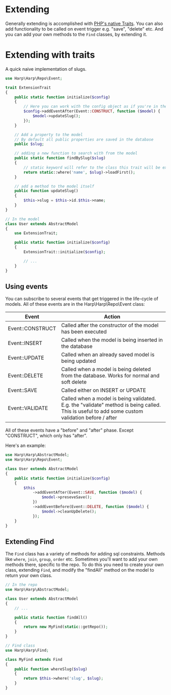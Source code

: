 # Extending

Generally extending is accomplished with [PHP's native Traits](http://www.php.net/manual/en/language.oop5.traits.php). You can also add functionality to be called on event trigger e.g. "save", "delete" etc. And you can add your own methods to the ``Find`` classes, by extending it.

# Extending with traits

A quick naive implementation of slugs.

```php
use Harp\Harp\Repo\Event;

trait ExtensionTrait
{
    public static function initialize($config)
    {
        // Here you can work with the config object as if you're in the model's initialize method itself
        $config->addEventAfter(Event::CONSTRUCT, function ($model) {
            $model->updateSlug();
        });
    }

    // Add a property to the model
    // By default all public properties are saved in the database
    public $slug;

    // adding a new function to search with from the model
    public static function findBySlug($slug)
    {
        // static keyword will refer to the class this trait will be extending
        return static::where('name', $slug)->loadFirst();
    }

    // add a method to the model itself
    public function updateSlug()
    {
        $this->slug = $this->id.$this->name;
    }
}

// In the model
class User extends AbstractModel
{
    use ExtensionTrait;

    public static function initialize($config)
    {
        ExtensionTrait::initialize($config);

        // ...
    }
}
```

## Using events

You can subscribe to several events that get triggered in the life-cycle of models. All of these events are in the Harp\Harp\Repo\Event class:

Event            | Action
-----------------|-----------------
Event::CONSTRUCT | Called after the constructor of the model has been executed
Event::INSERT    | Called when the model is being inserted in the database
Event::UPDATE    | Called when an already saved model is being updated
Event::DELETE    | Called when a model is being deleted from the database. Works for normal and soft delete
Event::SAVE      | Called either on INSERT or UPDATE
Event::VALIDATE  | Called when a model is being validated. E.g. the "validate" method is being called. This is useful to add some custom validation before / after

All of these events have a "before" and "after" phase. Except "CONSTRUCT", which only has "after".

Here's an example:

```php
use Harp\Harp\AbstractModel;
use Harp\Harp\Repo\Event;

class User extends AbstractModel
{
    public static function initialize($config)
    {
        $this
            ->addEventAfter(Event::SAVE, function ($model) {
                $model->preseveSave();
            })
            ->addEventBefore(Event::DELETE, function ($model) {
                $model->cleanUpDelete();
            });
    }
}
```

## Extending Find

The ``Find`` class has a variety of methods for adding sql constraints. Methods like ``where``, ``join``, ``group``, ``order`` etc. Sometimes you'll want to add your own methods there, specific to the repo. To do this you need to create your own class, extending ``Find``, and modify the "findAll" method on the model to return your own class.


```php
// In the repo
use Harp\Harp\AbstractModel;

class User extends AbstractModel
{
    // ...

    public static function findAll()
    {
        return new MyFind(static::getRepo());
    }
}

// Find class
use Harp\Harp\Find;

class MyFind extends Find
{
    public function whereSlug($slug)
    {
        return $this->where('slug', $slug);
    }
}
```

